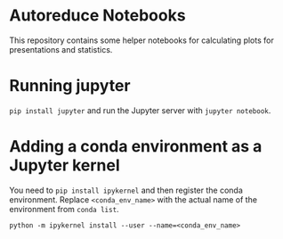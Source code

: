 # Autoreduce Notebooks

This repository contains some helper notebooks for calculating plots for presentations and statistics.

# Running jupyter

`pip install jupyter` and run the Jupyter server with `jupyter notebook`.

# Adding a conda environment as a Jupyter kernel

You need to `pip install ipykernel` and then register the conda environment. Replace `<conda_env_name>` with the actual name of the environment from `conda list`.

```
python -m ipykernel install --user --name=<conda_env_name>
```
